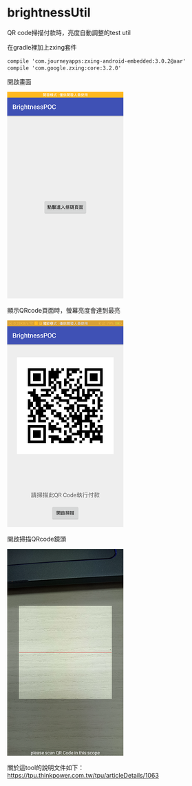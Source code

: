 # brightnessUtil
QR code掃描付款時，亮度自動調整的test util

在gradle裡加上zxing套件

    compile 'com.journeyapps:zxing-android-embedded:3.0.2@aar'
    compile 'com.google.zxing:core:3.2.0'


開啟畫面

![](https://github.com/LucaLin/BrightnessUtil/blob/master/capture/1.png)

顯示QRcode頁面時，螢幕亮度會達到最亮


![](https://github.com/LucaLin/BrightnessUtil/blob/master/capture/2.png)

開啟掃描QRcode鏡頭


![](https://github.com/LucaLin/BrightnessUtil/blob/master/capture/3.png)

關於這tool的說明文件如下：
https://tpu.thinkpower.com.tw/tpu/articleDetails/1063
